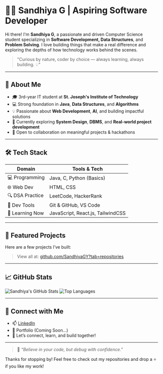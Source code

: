 # 👩‍💻 Sandhiya G | Aspiring Software Developer

Hi there! I'm **Sandhiya G**, a passionate and driven Computer Science student specializing in **Software Development, Data Structures**, and **Problem Solving**. I love building things that make a real difference and exploring the depths of how technology works behind the scenes.

> "Curious by nature, coder by choice — always learning, always building. 💡"

---

## 🌱 About Me

- 🎓 3rd-year IT student at **St. Joseph's Institute of Technology**
- 💻 Strong foundation in **Java**, **Data Structures**, and **Algorithms**
- 💡 Passionate about **Web Development**, **AI**, and building impactful solutions
- 🧠 Currently exploring **System Design**, **DBMS**, and **Real-world project development**
- 🤝 Open to collaboration on meaningful projects & hackathons

---

## 🛠 Tech Stack

| Domain           | Tools & Tech                                                                 |
|------------------|-------------------------------------------------------------------------------|
| 💻 Programming   | Java, C, Python (Basics)                                                      |
| 🌐 Web Dev       | HTML, CSS                                |
| 🔍 DSA Practice  | LeetCode, HackerRank                                             |
| 🧰 Dev Tools     | Git & GitHub, VS Code                                        |
| 🧠 Learning Now  | JavaScript, React.js, TailwindCSS                                |

---

## 🧩 Featured Projects

Here are a few projects I’ve built:


> View all at: [github.com/SandhiyaGY?tab=repositories](https://github.com/SandhiyaGY?tab=repositories)

---

## 📈 GitHub Stats

![Sandhiya's GitHub Stats](https://github-readme-stats.vercel.app/api?username=SandhiyaGY&show_icons=true&theme=radical)
![Top Languages](https://github-readme-stats.vercel.app/api/top-langs/?username=SandhiyaGY&layout=compact&theme=radical)

---

## 🔗 Connect with Me

- 📫 [LinkedIn](https://www.linkedin.com/in/sandhiya-gurumoorthy-16ab0a295/)
- 💼 Portfolio (Coming Soon...)
- 💬 Let’s connect, learn, and build together!

---

> 🌸 *“Believe in your code, but debug with confidence.”*

Thanks for stopping by! Feel free to check out my repositories and drop a ⭐ if you like my work!
